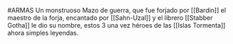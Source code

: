 #ARMAS 
Un monstruoso Mazo de guerra, que fue forjado por [[Bardin]] el maestro de la forja, encantado por 
[[Sahn-Uzal]] y el librero [[Stabber Gotha]] le dio su nombre, estos 3 una vez héroes de las [[Islas Tormenta]]
ahora simples leyendas.